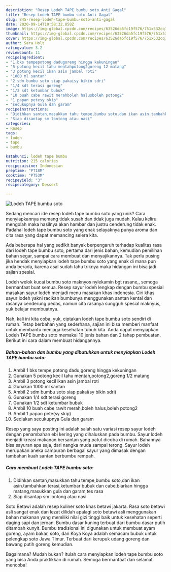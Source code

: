 ```yaml
---
description: "Resep Lodeh TAPE bumbu soto Anti Gagal"
title: "Resep Lodeh TAPE bumbu soto Anti Gagal"
slug: 845-resep-lodeh-tape-bumbu-soto-anti-gagal
date: 2020-09-14T10:58:32.858Z
image: https://img-global.cpcdn.com/recipes/63526da5fc19f576/751x532cq70/lodeh-tape-bumbu-soto-foto-resep-utama.jpg
thumbnail: https://img-global.cpcdn.com/recipes/63526da5fc19f576/751x532cq70/lodeh-tape-bumbu-soto-foto-resep-utama.jpg
cover: https://img-global.cpcdn.com/recipes/63526da5fc19f576/751x532cq70/lodeh-tape-bumbu-soto-foto-resep-utama.jpg
author: Sara Holt
ratingvalue: 3.2
reviewcount: 11
recipeingredient:
- "1 bks tempepotong dadugoreng hingga kekuningan"
- "5 potong kecil tahu mentahpotong2goreng 12 matang"
- "3 potong kecil ikan asin jambal roti"
- "1000 ml santan"
- "2 sdm bumbu soto siap pakaisy bikin sdri"
- "1/4 sdt terasi goreng"
- "1/2 sdt ketumbar bubuk"
- "10 buah cabe rawit merahboleh halusboleh potong2"
- "1 papan petesy skip"
- "secukupnya Gula dan garam"
recipeinstructions:
- "Didihkan santan,masukkan tahu tempe,bumbu soto,dan ikan asin.tambahkan terasi,ketumbar bubuk dan cabe,biarkan hingga matang,masukkan gula dan garam,tes rasa"
- "Siap disantap sm lontong atau nasi"
categories:
- Resep
tags:
- lodeh
- tape
- bumbu

katakunci: lodeh tape bumbu 
nutrition: 215 calories
recipecuisine: Indonesian
preptime: "PT18M"
cooktime: "PT53M"
recipeyield: "3"
recipecategory: Dessert

---
```



![Lodeh TAPE bumbu soto](https://img-global.cpcdn.com/recipes/63526da5fc19f576/751x532cq70/lodeh-tape-bumbu-soto-foto-resep-utama.jpg)

Sedang mencari ide resep lodeh tape bumbu soto yang unik? Cara menyiapkannya memang tidak susah dan tidak juga mudah. Kalau keliru mengolah maka hasilnya akan hambar dan justru cenderung tidak enak. Padahal lodeh tape bumbu soto yang enak selayaknya punya aroma dan cita rasa yang dapat memancing selera kita.

Ada beberapa hal yang sedikit banyak berpengaruh terhadap kualitas rasa dari lodeh tape bumbu soto, pertama dari jenis bahan, kemudian pemilihan bahan segar, sampai cara membuat dan menyajikannya. Tak perlu pusing jika hendak menyiapkan lodeh tape bumbu soto yang enak di mana pun anda berada, karena asal sudah tahu triknya maka hidangan ini bisa jadi sajian spesial.

Lodeh welok kucai bumbu soto maknyos nylekamin bgt rasane,, semoga bermanfaat buat semua. Resep sayur lodeh lengkap dengan bumbu spesial masakan sayur lodeh menjadi menu masakan khas indonesia. Ciri khas sayur lodeh yakni racikan bumbunya menggunakan santan kental dan rasanya cenderung pedas, namun cita rasanya sungguh spesial maknyus, yuk belajar membuatnya.


Nah, kali ini kita coba, yuk, ciptakan lodeh tape bumbu soto sendiri di rumah. Tetap berbahan yang sederhana, sajian ini bisa memberi manfaat untuk membantu menjaga kesehatan tubuh kita. Anda dapat menyiapkan Lodeh TAPE bumbu soto memakai 10 jenis bahan dan 2 tahap pembuatan. Berikut ini cara dalam membuat hidangannya.

<!--inarticleads1-->

##### Bahan-bahan dan bumbu yang dibutuhkan untuk menyiapkan Lodeh TAPE bumbu soto:

1. Ambil 1 bks tempe,potong dadu,goreng hingga kekuningan
1. Gunakan 5 potong kecil tahu mentah,potong2,goreng 1/2 matang
1. Ambil 3 potong kecil ikan asin jambal roti
1. Gunakan 1000 ml santan
1. Ambil 2 sdm bumbu soto siap pakai(sy bikin sdri)
1. Gunakan 1/4 sdt terasi goreng
1. Gunakan 1/2 sdt ketumbar bubuk
1. Ambil 10 buah cabe rawit merah,boleh halus,boleh potong2
1. Ambil 1 papan pete(sy skip)
1. Sediakan secukupnya Gula dan garam


Resep yang saya posting ini adalah salah satu variasi resep sayur lodeh dengan penambahan ebi kering yang dihaluskan pada bumbu. Sayur lodeh menjadi kreasi makanan bersantan yang patut dicoba di rumah. Bahannya bisa sayuran apa saja, dari nangka muda sampai terong. Sayur lodeh merupakan aneka campuran berbagai sayur yang dimasak dengan tambahan kuah santan berbumbu rempah. 

<!--inarticleads2-->

##### Cara membuat Lodeh TAPE bumbu soto:

1. Didihkan santan,masukkan tahu tempe,bumbu soto,dan ikan asin.tambahkan terasi,ketumbar bubuk dan cabe,biarkan hingga matang,masukkan gula dan garam,tes rasa
1. Siap disantap sm lontong atau nasi


Soto Betawi adalah resep kuliner soto khas betawi jakarta. Rasa soto betawi asli sangat enak dan lezat dilidah apalagi soto betawi asli menggunakan bahan makanan yang memiliki nilai gizi tinggi baik untuk kesehatan seperti daging sapi dan jeroan. Bumbu dasar kuning terbuat dari bumbu dasar putih ditambah kunyit. Bumbu tradisional ini digunakan untuk membuat ayam goreng, ayam bakar, soto, dan Koya Koya adalah semacam bubuk untuk pelengkap soto Jawa Timur. Terbuat dari kerupuk udang goreng dan bawang putih goreng kemudian. 

Bagaimana? Mudah bukan? Itulah cara menyiapkan lodeh tape bumbu soto yang bisa Anda praktikkan di rumah. Semoga bermanfaat dan selamat mencoba!
